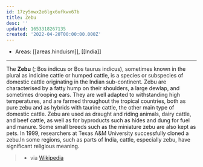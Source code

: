 ```yaml
---
id: 17zy5mwx2e6lgx6ufkwx67b
title: Zebu
desc: ''
updated: 1653318267135
created: '2022-04-20T00:00:00.000Z'
---
```


- Areas: [[areas.hinduism]], [[India]]

---

The **Zebu** (; Bos indicus or Bos taurus indicus), sometimes known in the plural as indicine cattle or humped cattle, is a species or subspecies of domestic cattle originating in the Indian sub-continent. Zebu are characterised by a fatty hump on their shoulders, a large dewlap, and sometimes drooping ears. They are well adapted to withstanding high temperatures, and are farmed throughout the tropical countries, both as pure zebu and as hybrids with taurine cattle, the other main type of domestic cattle. Zebu are used as draught and riding animals, dairy cattle, and beef cattle, as well as for byproducts such as hides and dung for fuel and manure. Some small breeds such as the miniature zebu are also kept as pets. In 1999, researchers at Texas A&M University successfully cloned a zebu.In some regions, such as parts of India, cattle, especially zebu, have significant religious meaning.

> - via [Wikipedia](https://en.wikipedia.org/wiki/Zebu)
